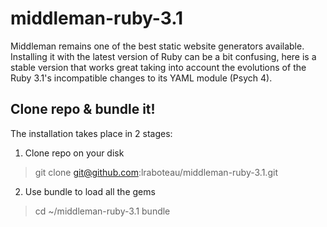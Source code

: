 # middleman-ruby-3.1
Middleman remains one of the best static website generators available.  Installing it with the latest version of Ruby can be a bit confusing, here is a stable version that works great taking into account the evolutions of the Ruby 3.1's incompatible changes to its YAML module (Psych 4).

## Clone repo & bundle it!

The installation takes place in 2 stages:

1. Clone repo on your disk

> git clone git@github.com:lraboteau/middleman-ruby-3.1.git

2. Use bundle to load all the gems

> cd ~/middleman-ruby-3.1
  bundle
